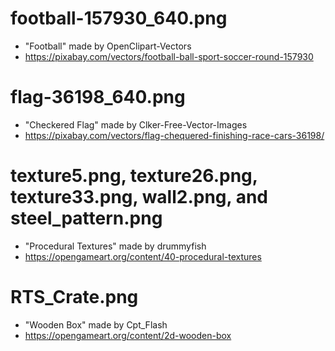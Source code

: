 # football-157930_640.png

* "Football" made by OpenClipart-Vectors
* https://pixabay.com/vectors/football-ball-sport-soccer-round-157930

# flag-36198_640.png

* "Checkered Flag" made by Clker-Free-Vector-Images
* https://pixabay.com/vectors/flag-chequered-finishing-race-cars-36198/

# texture5.png, texture26.png, texture33.png, wall2.png, and steel_pattern.png

* "Procedural Textures" made by drummyfish
* https://opengameart.org/content/40-procedural-textures

# RTS_Crate.png

* "Wooden Box" made by Cpt_Flash
* https://opengameart.org/content/2d-wooden-box
